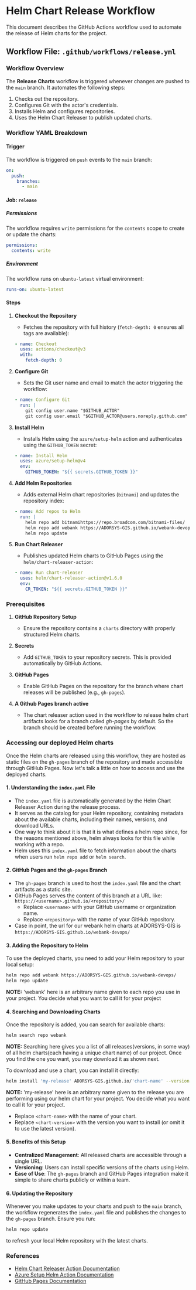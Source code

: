 # Helm Chart Release Workflow

This document describes the GitHub Actions workflow used to automate the release of Helm charts for the project.

## Workflow File: `.github/workflows/release.yml`

### Workflow Overview

The **Release Charts** workflow is triggered whenever changes are pushed to the `main` branch. It automates the following steps:
1. Checks out the repository.
2. Configures Git with the actor's credentials.
3. Installs Helm and configures repositories.
4. Uses the Helm Chart Releaser to publish updated charts.

### Workflow YAML Breakdown

#### **Trigger**

The workflow is triggered on `push` events to the `main` branch:
```yaml
on:
  push:
    branches:
      - main
```

#### **Job: `release`**

##### **Permissions**
The workflow requires `write` permissions for the `contents` scope to create or update the charts:
```yaml
permissions:
  contents: write
```

##### **Environment**
The workflow runs on `ubuntu-latest` virtual environment:
```yaml
runs-on: ubuntu-latest
```

#### **Steps**

1. **Checkout the Repository**
   - Fetches the repository with full history (`fetch-depth: 0` ensures all tags are available):
   ```yaml
   - name: Checkout
     uses: actions/checkout@v3
     with:
       fetch-depth: 0
   ```

2. **Configure Git**
   - Sets the Git user name and email to match the actor triggering the workflow:
   ```yaml
   - name: Configure Git
     run: |
       git config user.name "$GITHUB_ACTOR"
       git config user.email "$GITHUB_ACTOR@users.noreply.github.com"
   ```

3. **Install Helm**
   - Installs Helm using the `azure/setup-helm` action and authenticates using the `GITHUB_TOKEN` secret:
   ```yaml
   - name: Install Helm
     uses: azure/setup-helm@v4
     env:
       GITHUB_TOKEN: "${{ secrets.GITHUB_TOKEN }}"
   ```

4. **Add Helm Repositories**
   - Adds external Helm chart repositories (`bitnami`) and updates the repository index:
   ```yaml
   - name: Add repos to Helm
     run: |
       helm repo add bitnamihttps://repo.broadcom.com/bitnami-files/
       helm repo add webank https://ADORSYS-GIS.github.io/webank-devops
       helm repo update
   ```

5. **Run Chart Releaser**
   - Publishes updated Helm charts to GitHub Pages using the `helm/chart-releaser-action`:
   ```yaml
   - name: Run chart-releaser
     uses: helm/chart-releaser-action@v1.6.0
     env:
       CR_TOKEN: "${{ secrets.GITHUB_TOKEN }}"
   ```

### Prerequisites

1. **GitHub Repository Setup**
   - Ensure the repository contains a `charts` directory with properly structured Helm charts.

2. **Secrets**
   - Add `GITHUB_TOKEN` to your repository secrets. This is provided automatically by GitHub Actions.

3. **GitHub Pages**
   - Enable GitHub Pages on the repository for the branch where chart releases will be published (e.g., `gh-pages`).

4. **A Github Pages branch active**
   - The chart releaser action used in the workflow to release helm chart artifacts looks for a branch called *gh-pages* by default. So the branch should be created before running the workflow.

### Accessing our deployed Helm charts

Once the Helm charts are released using this workflow, they are hosted as static files on the `gh-pages` branch of the repository and made accessible through GitHub Pages. Now let's talk a little on how to access and use the deployed charts.

#### **1. Understanding the `index.yaml` File**
- The `index.yaml` file is automatically generated by the Helm Chart Releaser Action during the release process.
- It serves as the catalog for your Helm repository, containing metadata about the available charts, including their names, versions, and download URLs.
- One way to think about it is that it is what defines a helm repo since, for the reasons mentioned above, helm always looks for this file while working with a repo.
- Helm uses this `index.yaml` file to fetch information about the charts when users run `helm repo add` or `helm search`.

#### **2. GitHub Pages and the `gh-pages` Branch**
- The `gh-pages` branch is used to host the `index.yaml` file and the chart artifacts as a static site.
- GitHub Pages serves the content of this branch at a URL like:  
  `https://<username>.github.io/<repository>/`
  - Replace `<username>` with your GitHub username or organization name.
  - Replace `<repository>` with the name of your GitHub repository.
- Case in point, the url for our webank helm charts at ADORSYS-GIS is
  `https://ADORSYS-GIS.github.io/webank-devops/`

#### **3. Adding the Repository to Helm**
To use the deployed charts, you need to add your Helm repository to your local setup:
```bash
helm repo add webank https://ADORSYS-GIS.github.io/webank-devops/
helm repo update
```

**NOTE:** 'webank' here is an arbitrary name given to each repo you use in your project. You decide what you want to call it for your project

#### **4. Searching and Downloading Charts**
Once the repository is added, you can search for available charts:
```bash
helm search repo webank
```

**NOTE:** Searching here gives you a list of all releases(versions, in some way) of all helm charts(each having a unique chart name) of our project. Once you find the one you want, you may download it as shown next.

To download and use a chart, you can install it directly:
```bash
helm install 'my-release' ADORSYS-GIS.github.io/'chart-name' --version <chart-version>
```
**NOTE:** 'my-release' here is an arbitrary name given to the release you are performing using our helm chart for your project. You decide what you want to call it for your project.
- Replace `<chart-name>` with the name of your chart.
- Replace `<chart-version>` with the version you want to install (or omit it to use the latest version).

#### **5. Benefits of this Setup**
- **Centralized Management**: All released charts are accessible through a single URL.
- **Versioning**: Users can install specific versions of the charts using Helm.
- **Ease of Use**: The `gh-pages` branch and GitHub Pages integration make it simple to share charts publicly or within a team.

#### **6. Updating the Repository**
Whenever you make updates to your charts and push to the `main` branch, the workflow regenerates the `index.yaml` file and publishes the changes to the `gh-pages` branch. Ensure you run:
```bash
helm repo update
```
to refresh your local Helm repository with the latest charts.

### References

- [Helm Chart Releaser Action Documentation](https://github.com/helm/chart-releaser-action)
- [Azure Setup Helm Action Documentation](https://github.com/Azure/setup-helm)
- [GitHub Pages Documentation](https://docs.github.com/pages)